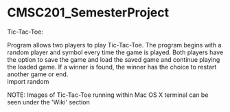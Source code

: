 # CMSC201_SemesterProject

Tic-Tac-Toe: 

Program allows two players to play Tic-Tac-Toe. The program begins with a random player and symbol every time the game is played. Both players have the option to save the game and load the saved game and continue playing the loaded game. If a winner is found, the winner has the choice to restart another game or end.                                                     
import random

NOTE: Images of Tic-Tac-Toe running within Mac OS X terminal can be seen under the 'Wiki' section



